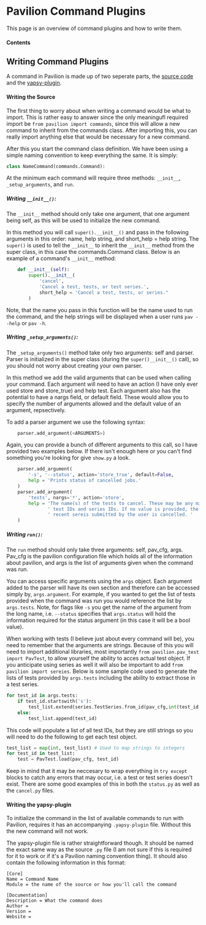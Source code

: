 # Pavilion Command Plugins

This page is an overview of command plugins and how to write them.

#### Contents


## Writing Command Plugins

A command in Pavilion is made up of two seperate parts, the [source code](#writing-the-source) and the [yapsy-plugin](#writing-the-yapsy).

#### Writing the Source

The first thing to worry about when writing a command would be what to import. This is rather easy to answer since the only meaningufl required import be `from pavilion import commands`, since this will allow a new command to inherit from the commands class. After importing this, you can really import anything else
that would be necessary for a new command.

After this you start the command class definition. We have been using a simple naming convention to keep everything the same. It is simply:
```python
class NameCommand(commands.Command):
```

At the minimum each command will require three methods: `__init__`, `_setup_arguments`, and `run`. 

##### Writing `__init__()`:
The `__init__` method should only take one argument, that one argument being self, as this will be used to initialize the new command. 

In this method you will call `super().__init__()` and pass in the following arguments in this order: name, help string, and short_help = help string. The `super()` is used to tell the `__init__` to inherit the `__init__` method from the super class, in this case the commands.Command class. Below is an example of a command's `__init__` method:
```python
	def __init__(self):
		super().__init__(
			'cancel',
			'Cancel a test, tests, or test series.',
			short_help = 'Cancel a test, tests, or series."
		)
```

Note, that the name you pass in this function will be the name used to run the command, and the help strings will be displayed when a user runs `pav --help` or `pav -h`.

##### Writing `_setup_arguments()`:

The `_setup_arguments()` method take only two arguments: self and parser. Parser is initialized in the super class (during the `super()__init__()` call), so you should not worry about creating your own parser.

In this method we add the valid arguments that can be used when calling your command. Each argument will need to have an action (I have only ever used store and store_true) and help test. Each argument also has the potential to have a nargs field, or default field. These would allow you to specify the number of arguments allowed and the default value of an argument, repsectively. 

To add a parser argument we use the following syntax:
```python
    parser.add_argument(<ARGUMENTS>)
```

Again, you can provide a bunch of different arguments to this call, so I have provided two examples below. If there isn't enough here or you can't find something you're looking for give `show.py` a look.
```python
    parser.add_argument(
        '-s', '--status', action='store_true', default=False,
        help = 'Prints status of cancelled jobs.'
    )
    parser.add_argument(
        'tests', nargs='*', action='store',
        help = 'The name(s) of the tests to cancel. These may be any mix of '
               ' test IDs and series IDs. If no value is provided, the most '
               ' recent sereis submitted by the user is cancelled. '
    )
```

##### Writing `run()`:

The `run` method should only take three arguments: self, pav_cfg, args. Pav_cfg is the pavilion configuration file which holds all of the information about pavilion, and args is the list of arguments given when the command was run.

You can access specific arguments using the `args` object. Each argument added to the parser will have its own section and therefore can be accessed simply by, `args.argument`. For example, if you wanted to get the list of tests provided when the command was run you would reference the list by `args.tests`. Note, for flags like `-s` you get the name of the argument from the long name, i.e. `--status` specifies that `args.status` will hold the information required for the status argument (in this case it will be a bool value).

When working with tests (I believe just about every command will be), you need to remember that the arguments are strings. Because of this you will need to import additional libraries, most importantly `from pavilion.pav_test import PavTest`, to allow yourself the ability to acces actual test object. If you anticipate using series as well it will also be important to add `from pavilion import sereies`. Below is some sample code used to generate the lists of tests provided by `args.tests` including the ability to extract those in a test series.
```python
for test_id in args.tests:
    if test_id.startswith('s'):
        test_list.extend(series.TestSeries.from_id(pav_cfg,int(test_id[1:])).tests)
    else:
        test_list.append(test_id)
```
This code will populate a list of all test IDs, but they are still strings so you will need to do the following to get each test object.
```python
test_list = map(int, test_list) # Used to map strings to integers
for test_id in test_list:
    test = PavTest.load(pav_cfg, test_id)
```

Keep in mind that it may be neccesary to wrap everything in `try except` blocks to catch any errors that may occur, i.e. a test or test series doesn't exist. There are some good examples of this in both the `status.py` as well as the `cancel.py` files.

#### Writing the yapsy-plugin

To initialize the command in the list of available commands to run with Pavilion,  requires it has an accompanying `.yapsy-plugin` file. Without this the new command will not work. 

The yapsy-plugin file is rather straightforward though. It should be named the exact same way as the source `.py` file (I am not sure if this is required for it to work or if it's a Pavilion naming convention thing). It should also contain the following information in this format:
```
[Core]
Name = Command Name
Module = the name of the source or how you'll call the command

[Documentation]
Description = What the command does
Author = 
Version = 
Website = 
```
